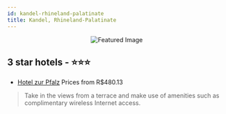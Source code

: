 ```yaml
---
id: kandel-rhineland-palatinate
title: Kandel, Rhineland-Palatinate
---
```


<center><img src="https://i.travelapi.com/hotels/38000000/37230000/37223700/37223632/66ba3df3_z.jpg" alt="Featured Image" /></center>


##  3 star hotels - ⭐️⭐️⭐️

-    [Hotel zur Pfalz](https://us.hurb.com/hotels/kandel/hotel-zur-pfalz-JNP-JP089377?cmp=18055) Prices from R$480.13
   > Take in the views from a terrace and make use of amenities such as complimentary wireless Internet access.

